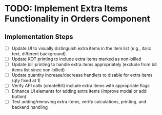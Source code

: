 # TODO: Implement Extra Items Functionality in Orders Component

## Implementation Steps

- [ ] Update UI to visually distinguish extra items in the item list (e.g., italic text, different background)
- [ ] Update KOT printing to include extra items marked as non-billed
- [ ] Update bill printing to handle extra items appropriately (exclude from bill items list since non-billed)
- [ ] Update quantity increase/decrease handlers to disable for extra items (qty fixed at 1)
- [ ] Verify API calls (createBill) include extra items with appropriate flags
- [ ] Enhance UI elements for adding extra items (improve modal or add button)
- [ ] Test adding/removing extra items, verify calculations, printing, and backend handling
